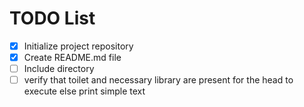 # TODO List

- [x] Initialize project repository
- [x] Create README.md file
- [ ] Include directory
- [ ] verify that toilet and necessary library are present for the head to execute else print simple text
